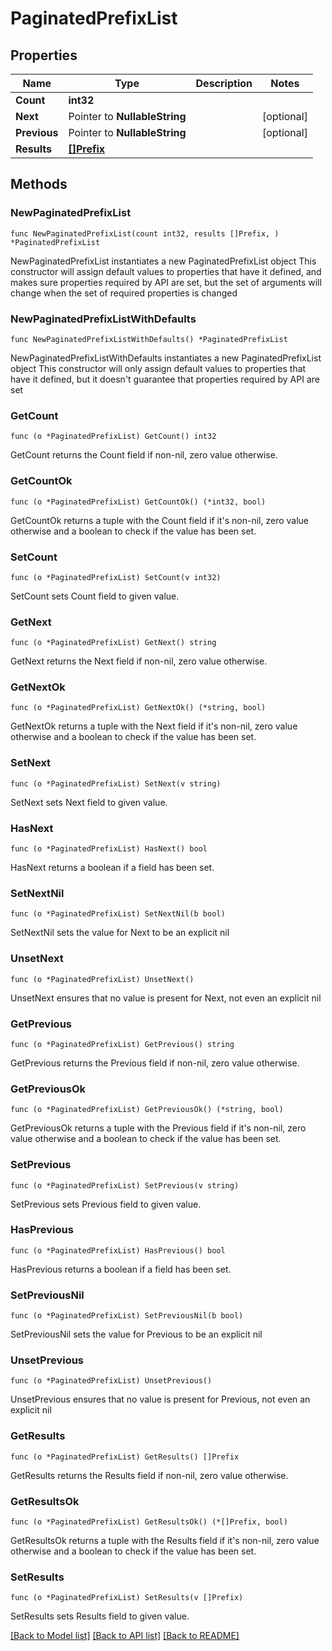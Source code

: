 # PaginatedPrefixList

## Properties

Name | Type | Description | Notes
------------ | ------------- | ------------- | -------------
**Count** | **int32** |  | 
**Next** | Pointer to **NullableString** |  | [optional] 
**Previous** | Pointer to **NullableString** |  | [optional] 
**Results** | [**[]Prefix**](Prefix.md) |  | 

## Methods

### NewPaginatedPrefixList

`func NewPaginatedPrefixList(count int32, results []Prefix, ) *PaginatedPrefixList`

NewPaginatedPrefixList instantiates a new PaginatedPrefixList object
This constructor will assign default values to properties that have it defined,
and makes sure properties required by API are set, but the set of arguments
will change when the set of required properties is changed

### NewPaginatedPrefixListWithDefaults

`func NewPaginatedPrefixListWithDefaults() *PaginatedPrefixList`

NewPaginatedPrefixListWithDefaults instantiates a new PaginatedPrefixList object
This constructor will only assign default values to properties that have it defined,
but it doesn't guarantee that properties required by API are set

### GetCount

`func (o *PaginatedPrefixList) GetCount() int32`

GetCount returns the Count field if non-nil, zero value otherwise.

### GetCountOk

`func (o *PaginatedPrefixList) GetCountOk() (*int32, bool)`

GetCountOk returns a tuple with the Count field if it's non-nil, zero value otherwise
and a boolean to check if the value has been set.

### SetCount

`func (o *PaginatedPrefixList) SetCount(v int32)`

SetCount sets Count field to given value.


### GetNext

`func (o *PaginatedPrefixList) GetNext() string`

GetNext returns the Next field if non-nil, zero value otherwise.

### GetNextOk

`func (o *PaginatedPrefixList) GetNextOk() (*string, bool)`

GetNextOk returns a tuple with the Next field if it's non-nil, zero value otherwise
and a boolean to check if the value has been set.

### SetNext

`func (o *PaginatedPrefixList) SetNext(v string)`

SetNext sets Next field to given value.

### HasNext

`func (o *PaginatedPrefixList) HasNext() bool`

HasNext returns a boolean if a field has been set.

### SetNextNil

`func (o *PaginatedPrefixList) SetNextNil(b bool)`

 SetNextNil sets the value for Next to be an explicit nil

### UnsetNext
`func (o *PaginatedPrefixList) UnsetNext()`

UnsetNext ensures that no value is present for Next, not even an explicit nil
### GetPrevious

`func (o *PaginatedPrefixList) GetPrevious() string`

GetPrevious returns the Previous field if non-nil, zero value otherwise.

### GetPreviousOk

`func (o *PaginatedPrefixList) GetPreviousOk() (*string, bool)`

GetPreviousOk returns a tuple with the Previous field if it's non-nil, zero value otherwise
and a boolean to check if the value has been set.

### SetPrevious

`func (o *PaginatedPrefixList) SetPrevious(v string)`

SetPrevious sets Previous field to given value.

### HasPrevious

`func (o *PaginatedPrefixList) HasPrevious() bool`

HasPrevious returns a boolean if a field has been set.

### SetPreviousNil

`func (o *PaginatedPrefixList) SetPreviousNil(b bool)`

 SetPreviousNil sets the value for Previous to be an explicit nil

### UnsetPrevious
`func (o *PaginatedPrefixList) UnsetPrevious()`

UnsetPrevious ensures that no value is present for Previous, not even an explicit nil
### GetResults

`func (o *PaginatedPrefixList) GetResults() []Prefix`

GetResults returns the Results field if non-nil, zero value otherwise.

### GetResultsOk

`func (o *PaginatedPrefixList) GetResultsOk() (*[]Prefix, bool)`

GetResultsOk returns a tuple with the Results field if it's non-nil, zero value otherwise
and a boolean to check if the value has been set.

### SetResults

`func (o *PaginatedPrefixList) SetResults(v []Prefix)`

SetResults sets Results field to given value.



[[Back to Model list]](../README.md#documentation-for-models) [[Back to API list]](../README.md#documentation-for-api-endpoints) [[Back to README]](../README.md)



